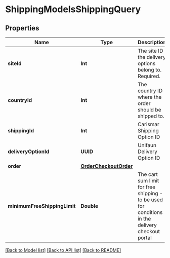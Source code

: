 # ShippingModelsShippingQuery

## Properties
Name | Type | Description | Notes
------------ | ------------- | ------------- | -------------
**siteId** | **Int** | The site ID the delivery options belong to. Required. | [optional] 
**countryId** | **Int** | The country ID where the order should be shipped to. | [optional] 
**shippingId** | **Int** | Carismar Shipping Option ID | [optional] 
**deliveryOptionId** | **UUID** | Unifaun Delivery Option ID | [optional] 
**order** | [**OrderCheckoutOrder**](OrderCheckoutOrder.md) |  | [optional] 
**minimumFreeShippingLimit** | **Double** | The cart sum limit for free shipping - to be used for conditions in the delivery checkout portal | [optional] 

[[Back to Model list]](../README.md#documentation-for-models) [[Back to API list]](../README.md#documentation-for-api-endpoints) [[Back to README]](../README.md)


